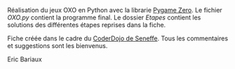 Réalisation du jeux OXO en Python avec la librarie [Pygame Zero](https://pygame-zero.readthedocs.io/en/stable/).
Le fichier *OXO.py* contient la programme final.
Le dossier *Etapes* contient les solutions des différentes étapes reprises dans la fiche.

Fiche créée dans le cadre du [CoderDojo de Seneffe](https://seneffe.coderdojobelgium.be).
Tous les commentaires et suggestions sont les bienvenus.

Eric Bariaux
